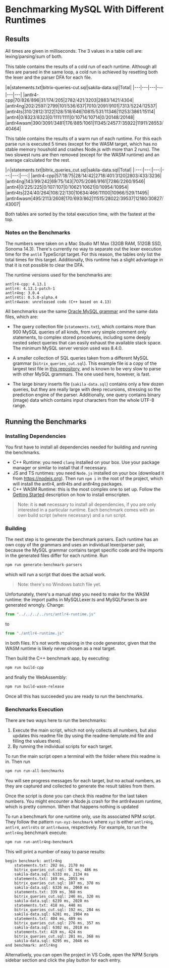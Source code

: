 # Benchmarking MySQL With Different Runtimes

## Results


All times are given in milliseconds. The 3 values in a table cell are: lexing⧸parsing⧸sum of both.

This table contains the results of a cold run of each runtime. Although all files are parsed in the same loop, a cold run is achieved by resetting both the lexer and the parser DFA for each file.

|❄️|statements.txt|bitrix-queries-cut.sql|sakila-data.sql|Total|
|---|---|---|---|---|---|
|antlr4-cpp|70⧸826⧸896|31⧸174⧸205|2782⧸421⧸3203|2883⧸1421⧸4304|
|antlr4ng|202⧸2597⧸2799|101⧸536⧸637|7010⧸2091⧸9101|7313⧸5224⧸12537|
|antlr4ts|310⧸2812⧸3122|128⧸518⧸646|10815⧸531⧸11346|11253⧸3861⧸15114|
|antlr4|0⧸8323⧸8323|0⧸1111⧸1111|0⧸10714⧸10714|0⧸20148⧸20148|
|antlr4wasm|390⧸3091⧸3481|176⧸885⧸1061|11345⧸24577⧸35922|11911⧸28553⧸40464|

This table contains the results of a warm run of each runtime. For this each parse run is executed 5 times (except for the WASM target, which has no stable memory houshold and crashes Node.js with more than 2 runs). The two slowest runs are then removed (except for the WASM runtime) and an average calculated for the rest.

|🔥|statements.txt|bitrix\_queries\_cut.sql|sakila-data.sql|Total|
|:---:|---:|---:|---:|---:|---:|
|antlr4-cpp|57⧸18⧸75|28⧸14⧸42|2718⧸401⧸3120|2803⧸433⧸3236|
|antlr4ng|143⧸99⧸242|69⧸75⧸143|7075⧸2086⧸9161|7286⧸2260⧸9546|
|antlr4|0⧸225⧸225|0⧸107⧸107|0⧸10621⧸10621|0⧸10954⧸10954|
|antlr4ts|224⧸40⧸264|108⧸22⧸130|10634⧸466⧸11100|10966⧸529⧸11495|
|antlr4wasm|495⧸2113⧸2608|170⧸693⧸862|11515⧸28022⧸39537|12180⧸30827⧸43007|

Both tables are sorted by the total execution time, with the fastest at the top.

### Notes on the Benchmarks

The numbers were taken on a Mac Studio M1 Max (32GB RAM, 512GB SSD, Sonoma 14.3). There's currently no way to separate out the lexer execution time for the `antl4` TypeScript target. For this reason, the tables only list the total times for this target. Additionally, this runtime has a slight advantage in that it is not possible to clear the DFA.

The runtime versions used for the benchmarks are:

    antlr4-cpp: 4.13.1
    antlr4: 4.13.1-patch-1
    antlr4ng: 3.0.4
    antlr4ts: 0.5.0-alpha.4
    antlr4wasm: unreleased code (C++ based on 4.13)

All benchmarks use the same [Oracle MySQL grammar](https://github.com/mysql/mysql-shell-plugins/tree/master/gui/frontend/src/parsing/mysql) and the same data files, which are:

- The query collection file (`statements.txt`), which contains more than 900 MySQL queries of all kinds, from very simple comment only statements, to complex stored procedures, including some deeply nested select queries that can easily exhaust the available stack space. The minimum MySQL server version used was 8.4.0.

- A smaller collection of SQL queries taken from a different MySQL grammar (`bitrix_queries_cut.sql`). This example file is a copy of the largest test file in [this repository](https://github.com/antlr/grammars-v4/tree/master/sql/mysql/Positive-Technologies/examples), and is known to be very slow to parse with other MySQL grammars. The one used here, however, is fast.

- The large binary inserts file (`sakila-data.sql`) contains only a few dozen queries, but they are really large with deep recursions, stressing so the prediction engine of the parser. Additionally, one query contains binary (image) data which contains input characters from the whole UTF-8 range.

## Running the Benchmarks

### Installing Dependencies

You first have to install all dependencies needed for building and running the benchmarks.

- C++ Runtime: you need `clang` installed on your box. Use your package manager or similar to install that if necessary.
- JS and TS runtimes: you need `Node.js` installed on your box (download it from https://nodejs.org). Then run `npm i` in the root of the project, which will install the antlr4, antlr4ts and antlr4ng packages.
- C++ WASM Runtime: this is the most complex one to set up. Follow the [Getting Started](https://emscripten.org/docs/getting_started/downloads.html) description on how to install emscripten.

> Note: it is **not** necessary to install all dependencies, if you are only interested in a particular runtime. Each benchmark comes with an own build script (where necessary) and a run script.

### Building

The next step is to generate the benchmark parsers. Each runtime has an own copy of the grammars and uses an individual lexer/parser pair, because the MySQL grammar contains target specific code and the imports in the generated files differ for each runtime. Run

```bash
npm run generate-benchmark-parsers
```

which will run a script that does the actual work.

> Note: there's no Windows batch file yet.

Unfortunately, there's a manual step you need to make for the WASM runtime: the import paths in MySQLLexer.ts and MySQLParser.ts are generated wrongly. Change:

```typescript
from "../../../../src/antlr4-runtime.js"
```

to

```typescript
from "./antlr4-runtime.js"
```

in both files. It's not worth repairing in the code generator, given that the WASM runtime is likely never chosen as a real target.

Then build the C++ benchmark app, by executing:

```bash
npm run build-cpp
```

and finally the WebAssembly:

```bash
npm run build-wasm-release
```

Once all this has succeeded you are ready to run the benchmarks.

### Benchmarks Execution

There are two ways here to run the benchmarks:

1. Execute the main script, which not only collects all numbers, but also updates this readme file (by using the readme-template.md file and filling the values there).
2. By running the individual scripts for each target. 

To run the main script open a terminal with the folder where this readme is in. Then run

```bash
npm run run-all-benchmarks
```

You will see progress messages for each target, but no actual numbers, as they are captured and collected to generate the result tables from them.

Once the script is done you can check this readme for the last taken numbers. You might encounter a Node.js crash for the antlr4wasm runtime, which is pretty common. When that happens nothing is updated

To run a benchmark for one runtime only, use its associated NPM script. They follow the pattern `run-xyz-benchmark` where `xyz` is either `antlr4ng`, `antlr4`, `antlr4ts` or `antlr4wasm`, respectively. For example, to run the `antlr4ng` benchmark execute:

```bash
npm run run-antlr4ng-benchmark
```

This will print a number of easy to parse results:

```text
begin benchmark: antlr4ng
    statements.txt: 202 ms, 2170 ms
    bitrix_queries_cut.sql: 91 ms, 486 ms
    sakila-data.sql: 6333 ms, 2134 ms
    statements.txt: 169 ms, 2055 ms
    bitrix_queries_cut.sql: 107 ms, 378 ms
    sakila-data.sql: 6326 ms, 2060 ms
    statements.txt: 339 ms, 368 ms
    bitrix_queries_cut.sql: 246 ms, 320 ms
    sakila-data.sql: 6239 ms, 2020 ms
    statements.txt: 418 ms, 448 ms
    bitrix_queries_cut.sql: 192 ms, 284 ms
    sakila-data.sql: 6281 ms, 1984 ms
    statements.txt: 404 ms, 489 ms
    bitrix_queries_cut.sql: 276 ms, 357 ms
    sakila-data.sql: 6302 ms, 2018 ms
    statements.txt: 419 ms, 424 ms
    bitrix_queries_cut.sql: 281 ms, 368 ms
    sakila-data.sql: 6295 ms, 2046 ms
end benchmark: antlr4ng
```

Alternatively, you can open the project in VS Code, open the NPM Scripts sidebar section and click the play button for each entry.
